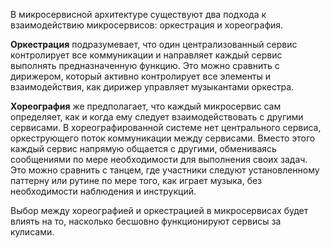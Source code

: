 В микросервисной архитектуре существуют два подхода к взаимодействию микросервисов: оркестрация и хореография.

**Оркестрация** подразумевает, что один централизованный сервис контролирует все коммуникации и направляет каждый сервис выполнять предназначенную функцию. Это можно сравнить с дирижером, который активно контролирует все элементы и взаимодействия, как дирижер управляет музыкантами оркестра.

**Хореография** же предполагает, что каждый микросервис сам определяет, как и когда ему следует взаимодействовать с другими сервисами. В хореографированной системе нет центрального сервиса, оркеструющего поток коммуникации между сервисами. Вместо этого каждый сервис напрямую общается с другими, обмениваясь сообщениями по мере необходимости для выполнения своих задач. Это можно сравнить с танцем, где участники следуют установленному паттерну или рутине по мере того, как играет музыка, без необходимости наблюдения и инструкций.

Выбор между хореографией и оркестрацией в микросервисах будет влиять на то, насколько бесшовно функционируют сервисы за кулисами.

